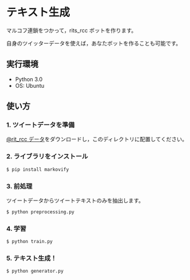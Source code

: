 # テキスト生成

マルコフ連鎖をつかって，rits_rcc ボットを作ります。

自身のツイッターデータを使えば，あなたボットを作ることも可能です。

## 実行環境

- Python 3.0
- OS: Ubuntu

## 使い方

### 1. ツイートデータを準備

[@rit_rcc データ](https://drive.google.com/file/d/1tFV8aejl9cZyMd2ueLLHOmXU-WNddg-v/view?usp=sharing)をダウンロードし，このディレクトリに配置してください。

### 2. ライブラリをインストール

```sh
$ pip install markovify
```

### 3. 前処理

ツイートデータからツイートテキストのみを抽出します。

```sh
$ python preprocessing.py
```

### 4. 学習

```sh
$ python train.py
```

### 5. テキスト生成！

```sh
$ python generator.py
```
